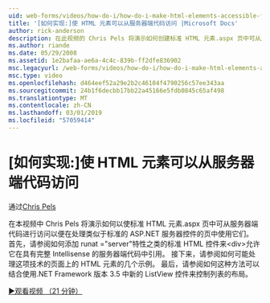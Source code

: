 ```yaml
---
uid: web-forms/videos/how-do-i/how-do-i-make-html-elements-accessible-from-server-side-code
title: '[如何实现:]使 HTML 元素可以从服务器端代码访问 |Microsoft Docs'
author: rick-anderson
description: 在此视频的 Chris Pels 将演示如何创建标准 HTML 元素.aspx 页中可从服务器端代码进行访问以便在页处理中使用它们...
ms.author: riande
ms.date: 05/29/2008
ms.assetid: 1e2bafaa-ae6a-4c4c-839b-ff2dfe836902
msc.legacyurl: /web-forms/videos/how-do-i/how-do-i-make-html-elements-accessible-from-server-side-code
msc.type: video
ms.openlocfilehash: d464eef52a29e2b2c46104f4790256c57ee343aa
ms.sourcegitcommit: 24b1f6decbb17bb22a45166e5fdb0845c65af498
ms.translationtype: MT
ms.contentlocale: zh-CN
ms.lasthandoff: 03/01/2019
ms.locfileid: "57059414"
---
```

<a name="how-do-i-make-html-elements-accessible-from-server-side-code"></a>[如何实现:]使 HTML 元素可以从服务器端代码访问
====================
通过[Chris Pels](https://twitter.com/chrispels)

在本视频中 Chris Pels 将演示如何以使标准 HTML 元素.aspx 页中可从服务器端代码进行访问以便在处理类似于标准的 ASP.NET 服务器控件的页中使用它们。 首先，请参阅如何添加 runat ="server"特性之类的标准 HTML 控件来&lt;div&gt;允许它在具有完整 Intellisense 的服务器端代码中引用。 接下来，请参阅如何可能处理这项技术的页面上的 HTML 元素的几个示例。 最后，请参阅如何这种方法可以结合使用.NET Framework 版本 3.5 中新的 ListView 控件来控制列表的布局。

[&#9654;观看视频 （21 分钟）](https://channel9.msdn.com/Blogs/ASP-NET-Site-Videos/how-do-i-make-html-elements-accessible-from-server-side-code)
